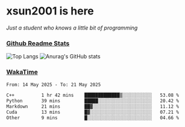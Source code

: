 # xsun2001 is here

*Just a student who knows a little bit of programming*

### [Github Readme Stats](https://github.com/anuraghazra/github-readme-stats)

![Top Langs](https://github-readme-stats.vercel.app/api/top-langs/?username=xsun2001&layout=compact&theme=radical) ![Anurag's GitHub stats](https://github-readme-stats.vercel.app/api?username=xsun2001&show_icons=true&theme=radical)

### [WakaTime](https://wakatime.com)

<!--START_SECTION:waka-->

```txt
From: 14 May 2025 - To: 21 May 2025

C++          1 hr 42 mins    █████████████▒░░░░░░░░░░░   53.08 %
Python       39 mins         █████░░░░░░░░░░░░░░░░░░░░   20.42 %
Markdown     21 mins         ██▓░░░░░░░░░░░░░░░░░░░░░░   11.12 %
Cuda         13 mins         █▓░░░░░░░░░░░░░░░░░░░░░░░   07.21 %
Other        9 mins          █░░░░░░░░░░░░░░░░░░░░░░░░   04.66 %
```

<!--END_SECTION:waka-->
